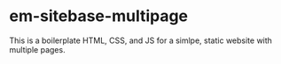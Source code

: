 # em-sitebase-multipage
This is a boilerplate HTML, CSS, and JS for a simlpe, static website with multiple pages.
